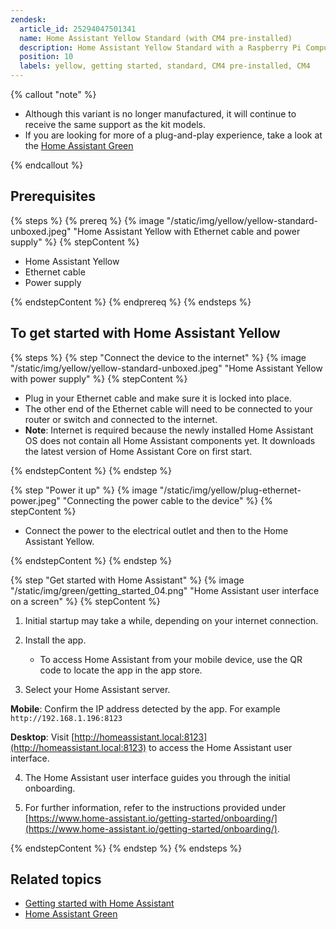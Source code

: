 ```yaml
---
zendesk:
  article_id: 25294047501341
  name: Home Assistant Yellow Standard (with CM4 pre-installed)
  description: Home Assistant Yellow Standard with a Raspberry Pi Compute Module 4 preinstalled. This variant is no longer manufactured.
  position: 10
  labels: yellow, getting started, standard, CM4 pre-installed, CM4
---
```


{% callout "note" %}
- Although this variant is no longer manufactured, it will continue to receive the same support as the kit models.
- If you are looking for more of a plug-and-play experience, take a look at the [Home Assistant Green](https://www.home-assistant.io/green)

{% endcallout %}

## Prerequisites

{% steps %}
{% prereq %}
{% image "/static/img/yellow/yellow-standard-unboxed.jpeg" "Home Assistant Yellow with Ethernet cable and power supply" %}
{% stepContent %}

- Home Assistant Yellow
- Ethernet cable
- Power supply

{% endstepContent %}
{% endprereq %}
{% endsteps %}

## To get started with Home Assistant Yellow

{% steps %}
{% step "Connect the device to the internet" %}
{% image "/static/img/yellow/yellow-standard-unboxed.jpeg" "Home Assistant Yellow with power supply" %}
{% stepContent %}

- Plug in your Ethernet cable and make sure it is locked into place.
- The other end of the Ethernet cable will need to be connected to your router or switch and connected to the internet.
- **Note**: Internet is required because the newly installed Home Assistant OS does not contain all Home Assistant components yet. It downloads the latest version of Home Assistant Core on first start.

{% endstepContent %}
{% endstep %}

{% step "Power it up" %}
{% image "/static/img/yellow/plug-ethernet-power.jpeg" "Connecting the power cable to the device" %}
{% stepContent %}

- Connect the power to the electrical outlet and then to the Home Assistant Yellow.

{% endstepContent %}
{% endstep %}

{% step "Get started with Home Assistant" %}
{% image "/static/img/green/getting_started_04.png" "Home Assistant user interface on a screen" %}
{% stepContent %}

1. Initial startup may take a while, depending on your internet connection.
2. Install the app.

   - To access Home Assistant from your mobile device, use the QR code to locate the app in the app store.

3. Select your Home Assistant server.

  **Mobile**: Confirm the IP address detected by the app. For example `http://192.168.1.196:8123`

  **Desktop**: Visit [http://homeassistant.local:8123](http://homeassistant.local:8123) to access the Home Assistant user interface.

4. The Home Assistant user interface guides you through the initial onboarding.

5. For further information, refer to the instructions provided under [https://www.home-assistant.io/getting-started/onboarding/](https://www.home-assistant.io/getting-started/onboarding/).

{% endstepContent %}
{% endstep %}
{% endsteps %}

## Related topics

- [Getting started with Home Assistant](https://www.home-assistant.io/getting-started/onboarding/)
- [Home Assistant Green](https://www.home-assistant.io/green)
